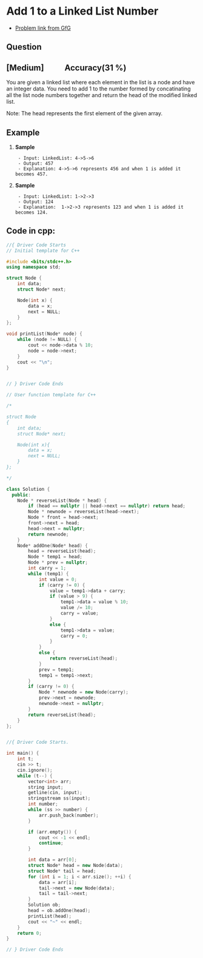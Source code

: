 # Add 1 to a Linked List Number
- [Problem link from GfG](https://www.geeksforgeeks.org/problems/add-1-to-a-number-represented-as-linked-list/1?utm_source=youtube&utm_medium=collab_striver_ytdescription&utm_campaign=add-1-to-a-number-represented-as-linked-list)
## Question
## [Medium] &nbsp;&nbsp;&nbsp;&nbsp;&nbsp;&nbsp;&nbsp;&nbsp;&nbsp; Accuracy(31 %)
You are given a linked list where each element in the list is a node and have an integer data. You need to add 1 to the number formed by concatinating all the list node numbers together and return the head of the modified linked list. 

Note: The head represents the first element of the given array.
## Example
1. **Sample**<br>

        - Input: LinkedList: 4->5->6
        - Output: 457
        - Explanation: 4->5->6 represents 456 and when 1 is added it becomes 457. 

2. **Sample**<br>

        - Input: LinkedList: 1->2->3
        - Output: 124
        - Explanation:  1->2->3 represents 123 and when 1 is added it becomes 124. 
## Code in cpp:
```cpp
//{ Driver Code Starts
// Initial template for C++

#include <bits/stdc++.h>
using namespace std;

struct Node {
    int data;
    struct Node* next;

    Node(int x) {
        data = x;
        next = NULL;
    }
};

void printList(Node* node) {
    while (node != NULL) {
        cout << node->data % 10;
        node = node->next;
    }
    cout << "\n";
}


// } Driver Code Ends

// User function template for C++

/*

struct Node
{
    int data;
    struct Node* next;

    Node(int x){
        data = x;
        next = NULL;
    }
};

*/

class Solution {
  public:
    Node * reverseList(Node * head) {
        if (head == nullptr || head->next == nullptr) return head;
        Node * newnode = reverseList(head->next);
        Node * front = head->next;
        front->next = head;
        head->next = nullptr;
        return newnode;
    }
    Node* addOne(Node* head) {
        head = reverseList(head);
        Node * temp1 = head;
        Node * prev = nullptr;
        int carry = 1;
        while (temp1) {
            int value = 0;
            if (carry != 0) {
                value = temp1->data + carry;
                if (value > 9) {
                    temp1->data = value % 10;
                    value /= 10;
                    carry = value;
                }
                else {
                    temp1->data = value;
                    carry = 0;
                }
            }
            else {
                return reverseList(head);
            }
            prev = temp1;
            temp1 = temp1->next;
        }
        if (carry != 0) {
            Node * newnode = new Node(carry);
            prev->next = newnode;
            newnode->next = nullptr;
        }
        return reverseList(head);
    }
};


//{ Driver Code Starts.

int main() {
    int t;
    cin >> t;
    cin.ignore();
    while (t--) {
        vector<int> arr;
        string input;
        getline(cin, input);
        stringstream ss(input);
        int number;
        while (ss >> number) {
            arr.push_back(number);
        }

        if (arr.empty()) {
            cout << -1 << endl;
            continue;
        }

        int data = arr[0];
        struct Node* head = new Node(data);
        struct Node* tail = head;
        for (int i = 1; i < arr.size(); ++i) {
            data = arr[i];
            tail->next = new Node(data);
            tail = tail->next;
        }
        Solution ob;
        head = ob.addOne(head);
        printList(head);
        cout << "~" << endl;
    }
    return 0;
}

// } Driver Code Ends
```
